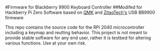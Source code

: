#Firmware for Blackberry 9900 Keyboard Controller
##Modifed for Hackberry Pi Zero
Software based on [QMK](https://qmk.fm/) and [ZitaoTech's](https://github.com/ZitaoTech/BB9900-USB-keyboard) USB BB9900 firmware

This repo contains the source code for the RPi 2040 microcontroller including a keymap and reulting behavior. This project is not meant to provide stable software for any end user, rather it is testbed for altering various functions. Use at your own risk.
